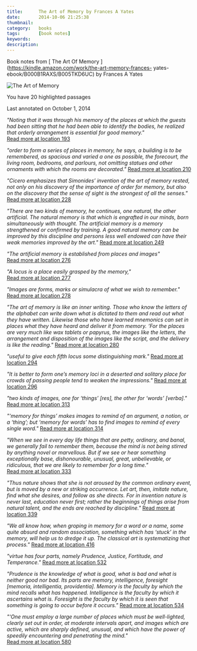```yaml
---
title:  	The Art of Memory by Frances A Yates
date:  		2014-10-06 21:25:38
thumbnail:
category:	books
tags: 		[book notes]
keywords:
description:
---
```

Book notes from [ The Art Of Memory  ](https://kindle.amazon.com/work/the-art-memory-frances-
yates-ebook/B000B1RAXS/B005TKD6UC) by Frances A Yates


![The Art of Memory](http://ecx.images-amazon.com/images/I/51lq3XLHQzL.jpg)

You have  20  highlighted passages

Last annotated on October 1, 2014

*"Noting that it was through his memory of the places at which the guests had
been sitting that he had been able to identify the bodies, he realized that
orderly arrangement is essential for good memory."*  [ Read more at location 193
](kindle://book/?action=open&amp;asin=B005TKD6UC&amp;location=193)

*"order to form a series of places in memory, he says, a building is to be
remembered, as spacious and varied a one as possible, the forecourt, the
living room, bedrooms, and parlours, not omitting statues and other ornaments
with which the rooms are decorated."*  [ Read more at location 210
](kindle://book/?action=open&amp;asin=B005TKD6UC&amp;location=210)

*"Cicero emphasizes that Simonides’ invention of the art of memory rested, not
only on his discovery of the importance of order for memory, but also on the
discovery that the sense of sight is the strongest of all the senses."*  [ Read
more at location 228
](kindle://book/?action=open&amp;asin=B005TKD6UC&amp;location=228)

*"There are two kinds of memory, he continues, one natural, the other
artificial. The natural memory is that which is engrafted in our minds, born
simultaneously with thought. The artificial memory is a memory strengthened or
confirmed by training. A good natural memory can be improved by this
discipline and persons less well endowed can have their weak memories improved
by the art."*  [ Read more at location 249
](kindle://book/?action=open&amp;asin=B005TKD6UC&amp;location=249)

*"The artificial memory is established from places and images"*  [ Read more at
location 276
](kindle://book/?action=open&amp;asin=B005TKD6UC&amp;location=276)

*"A locus is a place easily grasped by the memory,"*  [ Read more at location 277
](kindle://book/?action=open&amp;asin=B005TKD6UC&amp;location=277)

*"Images are forms, marks or simulacra of what we wish to remember."*  [ Read more at location 278
](kindle://book/?action=open&amp;asin=B005TKD6UC&amp;location=278)

*"The art of memory is like an inner writing. Those who know the letters of the
alphabet can write down what is dictated to them and read out what they have
written. Likewise those who have learned mnemonics can set in places what they
have heard and deliver it from memory. ‘For the places are very much like wax
tablets or papyrus, the images like the letters, the arrangement and
disposition of the images like the script, and the delivery is like the
reading."*  [ Read more at location 280
](kindle://book/?action=open&amp;asin=B005TKD6UC&amp;location=280)

*"useful to give each fifth locus some distinguishing mark."*  [ Read more at
location 294
](kindle://book/?action=open&amp;asin=B005TKD6UC&amp;location=294)

*"It is better to form one’s memory loci in a deserted and solitary place for
crowds of passing people tend to weaken the impressions."*  [ Read more at
location 296
](kindle://book/?action=open&amp;asin=B005TKD6UC&amp;location=296)

*"two kinds of images, one for ‘things’ [res], the other for ‘words’ [verba]."*  [
Read more at location 313
](kindle://book/?action=open&amp;asin=B005TKD6UC&amp;location=313)

*"‘memory for things’ makes images to remind of an argument, a notion, or a
‘thing’; but ‘memory for words’ has to find images to remind of every single
word."*  [ Read more at location 314
](kindle://book/?action=open&amp;asin=B005TKD6UC&amp;location=314)

*"When we see in every day life things that are petty, ordinary, and banal, we
generally fail to remember them, because the mind is not being stirred by
anything novel or marvellous. But if we see or hear something exceptionally
base, dishonourable, unusual, great, unbelievable, or ridiculous, that we are
likely to remember for a long time."*  [ Read more at location 333
](kindle://book/?action=open&amp;asin=B005TKD6UC&amp;location=333)

*"Thus nature shows that she is not aroused by the common ordinary event, but is
moved by a new or striking occurrence. Let art, then, imitate nature, find
what she desires, and follow as she directs. For in invention nature is never
last, education never first; rather the beginnings of things arise from
natural talent, and the ends are reached by discipline."*  [ Read more at
location 339
](kindle://book/?action=open&amp;asin=B005TKD6UC&amp;location=339)

*"We all know how, when groping in memory for a word or a name, some quite
absurd and random association, something which has ‘stuck’ in the memory, will
help us to dredge it up. The classical art is systematizing that process."*  [
Read more at location 416
](kindle://book/?action=open&amp;asin=B005TKD6UC&amp;location=416)

*"virtue has four parts, namely Prudence, Justice, Fortitude, and Temperance."*  [
Read more at location 532
](kindle://book/?action=open&amp;asin=B005TKD6UC&amp;location=532)

*"Prudence is the knowledge of what is good, what is bad and what is neither
good nor bad. Its parts are memory, intelligence, foresight [memoria, intelligentia, providentia]. Memory is the faculty by which the mind recalls what has happened. Intelligence is
the faculty by which it ascertains what is. Foresight is the faculty by which
it is seen that something is going to occur before it occurs."*  [ Read more
at location 534
](kindle://book/?action=open&amp;asin=B005TKD6UC&amp;location=534)

*"‘One must employ a large number of places which must be well-lighted, clearly
set out in order, at moderate intervals apart, and images which are active,
which are sharply defined, unusual, and which have the power of speedily
encountering and penetrating the mind."*  [ Read more at location 580
](kindle://book/?action=open&amp;asin=B005TKD6UC&amp;location=580)
